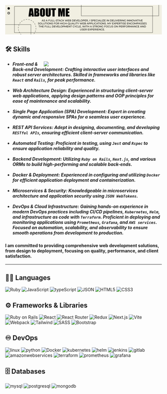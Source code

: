 ![About Me](./banner-aboutme.jpg)

<h2>🛠 Skills</h2>
<div align="left">
  <img src="./img-aboutme.gif" width="380" align="right" />
  <ul>
    <h5>
    <li><i>Front-end & Back-end Development:</i> Crafting interactive user interfaces and robust server architectures. Skilled in frameworks and libraries like <code>React</code> and <code>Rails</code>, for peak performance.</li><br />
    <li><i>Web Architecture Design:</i> Experienced in structuring client-server web applications, applying design patterns and OOP principles for ease of maintenance and scalability.</li><br />
    <li><i>Single Page Application (SPA) Development:</i> Expert in creating dynamic and responsive SPAs for a seamless user experience.</li><br />
    <li><i>REST API Services:</i> Adept in designing, documenting, and developing <code>RESTful APIs</code>, ensuring efficient client-server communication.</li><br />
    <li><i>Automated Testing:</i> Proficient in testing, using <code>Jest</code> and <code>Rspec</code> to ensure application reliability and quality.</li><br />
    <li><i>Backend Development:</i> Utilizing <code>Ruby on Rails</code>, <code>Next.js</code>, and various ORMs to build high-performing and scalable back-ends.</li><br />
    <li><i>Docker & Deployment:</i> Experienced in configuring and utilizing <code>Docker</code> for efficient application deployment and containerization.</li><br />
    <li><i>Microservices & Security:</i> Knowledgeable in microservices architecture and application security using <code>JSON WebTokens</code>.</li><br />
    <li><i>DevOps & Cloud Infrastructure:</i> Gaining hands-on experience in modern DevOps practices including CI/CD pipelines, <code>Kubernetes</code>, <code>Helm</code>, and infrastructure as code with <code>Terraform</code>. Proficient in deploying and monitoring applications using <code>Prometheus</code>, <code>Grafana</code>, and <code>AWS services</code>. Focused on automation, scalability, and observability to ensure smooth operations from development to production.</li>
    </h5>
  </ul>
</div>

#### I am committed to providing comprehensive web development solutions, from design to deployment, focusing on quality, performance, and client satisfaction.

---

## 🧑‍💻 Languages

![Ruby](https://img.shields.io/badge/Ruby-CC342D?style=for-the-badge&logo=ruby&logoColor=white)
![JavaScript](https://img.shields.io/badge/JavaScript-323330?style=for-the-badge&logo=javascript&logoColor=F7DF1E)
![typeScript](https://img.shields.io/badge/TypeScript-007ACC?style=for-the-badge&logo=typescript&logoColor=white)
![JSON](https://img.shields.io/badge/JSON-000000?style=for-the-badge&logo=json&logoColor=white)
![HTML5](https://img.shields.io/badge/HTML5-E34F26?style=for-the-badge&logo=html5&logoColor=white)
![CSS3](https://img.shields.io/badge/CSS3-1572B6?style=for-the-badge&logo=css3&logoColor=white)

## ⚙️ Frameworks & Libraries

![Ruby on Rails](https://img.shields.io/badge/Ruby_on_Rails-CC0000?style=for-the-badge&logo=ruby-on-rails&logoColor=white)
![React](https://img.shields.io/badge/React-20232A?style=for-the-badge&logo=react&logoColor=61DAFB)
![React Router](https://img.shields.io/badge/React_Router-CA4245?style=for-the-badge&logo=react-router&logoColor=white)
![Redux](https://img.shields.io/badge/Redux-593D88?style=for-the-badge&logo=redux&logoColor=white)
![Next.js](https://img.shields.io/badge/next%20js-000000?style=for-the-badge&logo=nextdotjs&logoColor=white)
![Vite](https://img.shields.io/badge/Vite-B73BFE?style=for-the-badge&logo=vite&logoColor=FFD62E)
![Webpack](https://img.shields.io/badge/Webpack-8DD6F9?style=for-the-badge&logo=Webpack&logoColor=white)
![Tailwind](https://img.shields.io/badge/Tailwind-06B6D4?style=for-the-badge&logo=tailwindcss&logoColor=white)
![SASS](https://img.shields.io/badge/SASS-CC6699?style=for-the-badge&logo=sass&logoColor=white)
![Bootstrap](https://img.shields.io/badge/Bootstrap-563D7C?style=for-the-badge&logo=bootstrap&logoColor=white)

## ♾️ DevOps

![linux](https://img.shields.io/badge/linux-FCC624?style=for-the-badge&logo=linux&logoColor=white)
![python](https://img.shields.io/badge/python-3776AB?style=for-the-badge&logo=python&logoColor=white)
![Docker](https://img.shields.io/badge/Docker-2CA5E0?style=for-the-badge&logo=docker&logoColor=white)
![kubernetes](https://img.shields.io/badge/kubernetes-326CE5?style=for-the-badge&logo=kubernetes&logoColor=white)
![helm](https://img.shields.io/badge/helm-0F1689?style=for-the-badge&logo=helm&logoColor=white)
![jenkins](https://img.shields.io/badge/jenkins-D24939?style=for-the-badge&logo=jenkins&logoColor=white)
![gitlab](https://img.shields.io/badge/gitlab-FC6D26?style=for-the-badge&logo=gitlab&logoColor=white)
![amazonwebservices](https://img.shields.io/badge/amazonwebservices-232F3E?style=for-the-badge&logo=amazonwebservices&logoColor=white)
![terraform](https://img.shields.io/badge/terraform-844FBA?style=for-the-badge&logo=terraform&logoColor=white)
![prometheus](https://img.shields.io/badge/prometheus-E6522C?style=for-the-badge&logo=prometheus&logoColor=white)
![grafana](https://img.shields.io/badge/grafana-F46800?style=for-the-badge&logo=grafana&logoColor=white)

## 🗄 Databases

![mysql](https://img.shields.io/badge/mysql-4479A1?style=for-the-badge&logo=mysql&logoColor=white)
![postgresql](https://img.shields.io/badge/postgresql-4169E1?style=for-the-badge&logo=postgresql&logoColor=white)
![mongodb](https://img.shields.io/badge/mongodb-47A248?style=for-the-badge&logo=mongodb&logoColor=white)
